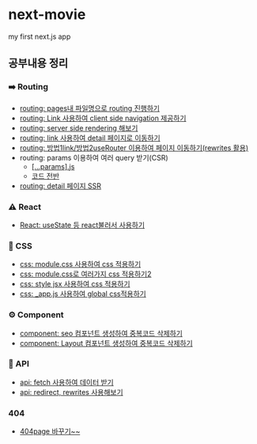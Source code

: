# next-movie
my first next.js app

## 공부내용 정리
### ➡️ Routing
- [routing: pages내 파일명으로 routing 진행하기](https://github.com/SashaGwak/next-movie/blob/022a1eed4fb865a656518c0eb54922b7fdb5648b/next-movie/pages/about.js)
- [routing: Link 사용하여 client side navigation 제공하기](https://github.com/SashaGwak/next-movie/blob/7822df5d79cf6d78bd8d2c3f56dc3a96d4d8338c/next-movie/components/NavBar.js)
- [routing: server side rendering 해보기](https://github.com/SashaGwak/next-movie/blob/8b66440ccf77369e526d786a111d9163e615b836/next-movie/pages/index.js)
- [routing: link 사용하여 detail 페이지로 이동하기](https://github.com/SashaGwak/next-movie/blob/36f3c9a0692b07f0983631120d450175574a748f/next-movie/pages/index.js)
- [routing: 방법1link/방법2useRouter 이용하여 페이지 이동하기(rewrites 활용)](https://github.com/SashaGwak/next-movie/blob/de149c7a7f31f1ded5782022da7438f7ac6962d4/next-movie/pages/index.js)
- routing: params 이용하여 여러 query 받기(CSR)
    - [[...params].js](https://github.com/SashaGwak/next-movie/blob/52c9ae15006ebe8833576a7afec4813081c1005b/next-movie/pages/movies/%5B...params%5D.js)
    - [코드 전반](https://github.com/SashaGwak/next-movie/commit/52c9ae15006ebe8833576a7afec4813081c1005b0)
- [routing: detail 페이지 SSR](https://github.com/SashaGwak/next-movie/blob/c4b36d7283c62ea8c11ca1dedb1f7ad42d3d7ab6/next-movie/pages/movies/%5B...params%5D.js)



### ⚠️ React 
- [React: useState 등 react불러서 사용하기](https://github.com/SashaGwak/next-movie/tree/2d9687692ad498a0c32efeb5c6129c21387064b1/next-movie/src/app/page.js)

### 🌷 CSS 
- [css: module.css 사용하여 css 적용하기](https://github.com/SashaGwak/next-movie/blob/4e08ffcea4fb39e47457c12f72ffebe4fb57ecc9/next-movie/components/NavBar.js)
- [css: module.css로 여러가지 css 적용하기2](https://github.com/SashaGwak/next-movie/blob/e4e6ccf855d6df36fcfea8f2354c0e85ad2f586c/next-movie/components/NavBar.js)
- [css: style jsx 사용하여 css 적용하기](https://github.com/SashaGwak/next-movie/blob/91ac0431634881eda42bbfd34b1d651ab08bd33f/next-movie/components/NavBar.js)
- [css: _app.js 사용하여 global css적용하기](https://github.com/SashaGwak/next-movie/blob/74f5ed736749e51725f9599501c51931c5631dab/next-movie/pages/_app.js)

### ⚙️ Component
- [component: seo 컴포넌트 생성하여 중복코드 삭제하기](https://github.com/SashaGwak/next-movie/blob/96b66a73e8380c4e7dce141eb0da04d3e5755e8b/next-movie/components/Seo.js)
- [component: Layout 컴포넌트 생성하여 중복코드 삭제하기](https://github.com/SashaGwak/next-movie/blob/96b66a73e8380c4e7dce141eb0da04d3e5755e8b/next-movie/components/Layout.js)

### 💜 API 
- [api: fetch 사용하여 데이터 받기](https://github.com/SashaGwak/next-movie/blob/3006ff887ece62947135b8b446ceb9c28235df57/next-movie/pages/index.js)
- [api: redirect, rewrites 사용해보기](https://github.com/SashaGwak/next-movie/blob/3006ff887ece62947135b8b446ceb9c28235df57/next-movie/next.config.js)

### 404
- [404page 바꾸기~~](https://github.com/SashaGwak/next-movie/blob/16d269b919da905af1d39100abbe0c7eda9fc1b7/next-movie/pages/404.js)